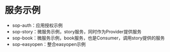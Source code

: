 # 服务示例

- sop-auth：应用授权示例
- sop-story：微服务示例，story服务，同时作为Provider提供服务
- sop-book：微服务示例，book服务，也是Consumer，调用story提供的服务
- sop-easyopen：整合easyopen示例
